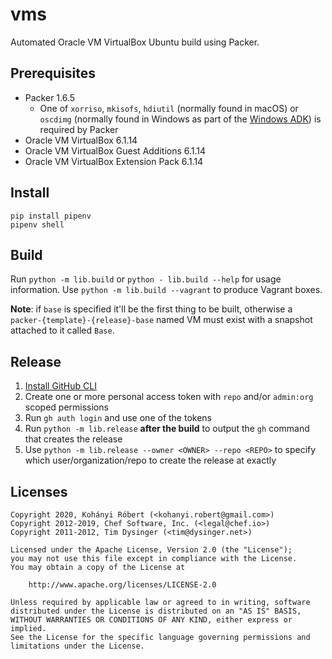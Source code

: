 # vms

Automated Oracle VM VirtualBox Ubuntu build using Packer.

## Prerequisites

- Packer 1.6.5
  - One of `xorriso`, `mkisofs`, `hdiutil` (normally found in macOS) or `oscdimg` (normally found in Windows as part of the [Windows ADK](https://docs.microsoft.com/en-us/windows-hardware/get-started/adk-install)) is required by Packer
- Oracle VM VirtualBox 6.1.14
- Oracle VM VirtualBox Guest Additions 6.1.14
- Oracle VM VirtualBox Extension Pack 6.1.14

## Install

```text
pip install pipenv
pipenv shell
```

## Build

Run `python -m lib.build` or `python - lib.build --help` for usage information.
Use `python -m lib.build --vagrant` to produce Vagrant boxes.

**Note**: if `base` is specified it'll be the first thing to be built, otherwise a `packer-{template}-{release}-base` named VM must exist with a snapshot attached to it called `Base`.

## Release

1. [Install GitHub CLI](https://cli.github.com/)
1. Create one or more personal access token with `repo` and/or `admin:org` scoped permissions
1. Run `gh auth login` and use one of the tokens
1. Run `python -m lib.release` **after the build** to output the `gh` command that creates the release
1. Use `python -m lib.release --owner <OWNER> --repo <REPO>` to specify which user/organization/repo to create the release at exactly

## Licenses

```text
Copyright 2020, Kohányi Róbert (<kohanyi.robert@gmail.com>)
Copyright 2012-2019, Chef Software, Inc. (<legal@chef.io>)
Copyright 2011-2012, Tim Dysinger (<tim@dysinger.net>)

Licensed under the Apache License, Version 2.0 (the "License");
you may not use this file except in compliance with the License.
You may obtain a copy of the License at

    http://www.apache.org/licenses/LICENSE-2.0

Unless required by applicable law or agreed to in writing, software
distributed under the License is distributed on an "AS IS" BASIS,
WITHOUT WARRANTIES OR CONDITIONS OF ANY KIND, either express or implied.
See the License for the specific language governing permissions and
limitations under the License.
```

